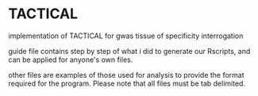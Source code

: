 # TACTICAL
implementation of TACTICAL for gwas tissue of specificity interrogation

guide file contains step by step of what i did to generate our Rscripts, and can be applied for anyone's own files. 

other files are examples of those used for analysis to provide the format required for the program. Please note that all files must be tab delimited. 

